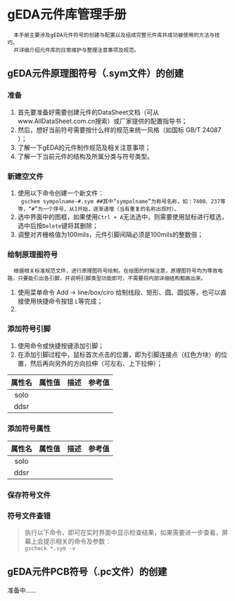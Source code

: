 # gEDA元件库管理手册
`  本手册主要涉及gEDA元件符号的创建与配置以及组成完整元件库并成功被使用的方法与技巧。`
  <BR> 
`  并详细介绍元件库的日常维护与整理注意事项及规范。`

## gEDA元件原理图符号（.sym文件）的创建
### 准备
1. 首先要准备好需要创建元件的DataSheet文档（可从www.AllDataSheet.com.cn搜索）或厂家提供的配置指导书；
1. 然后，想好当前符号需要按什么样的规范来统一风格（如国标 GB/T 24087 ）；
1. 了解一下gEDA的元件制作规范及相关注意事项；
1. 了解一下当前元件的结构及所属分类与符号类型。

### 新建空文件
1. 使用以下命令创建一个新文件：<BR>
``` gschem sympolname-#.sym ##其中“sympolname”为称号名称，如：7400、237等等，“#”为一个序号，从1开始，逐渐递增（当有重复的名称出现时）。```
1. 选中界面中的图框，如果使用`Ctrl + A`无法选中，则需要使用鼠标进行框选，选中后按`Delete`键将其删除；
1. 调整对齐栅格值为100mils，元件引脚间隔必须是100mils的整数倍；

### 绘制原理图符号
`  根据相关标准规范文件，进行原理图符号绘制。在绘图的时候注意，原理图符号均为等效电路，只要能引出各引脚，并说明引脚类型功能即可，不需要将内部详细结构都画出来。`
1. 使用菜单命令 Add -> line/box/ciro 给制线段、矩形、圆、圆弧等，也可以直接使用快捷命令按钮 `L`等完成；
1. 

### 添加符号引脚
1. 使用命令或快捷按键添加引脚；
1. 在添加引脚过程中，鼠标首次点击的位置，即为引脚连接点（红色方块）的位置，然后再向另外的方向拉伸（可左右、上下拉伸）；

属性名 | 属性值 | 描述 | 参考值
:------: | :----------: | :---------------- | :----------
solo |
ddsr |


### 添加符号属性
属性名 | 属性值 | 描述 | 参考值
:------: | :----------: | :---------------- | :----------
solo |
ddsr |

### 保存符号文件


### 符号文件查错
>执行以下命令，即可在实时界面中显示检查结果，如果需要进一步查看，屏幕上会提示相关的命令及参数：<BR>
```gscheck *.sym -v```

## gEDA元件PCB符号（.pc文件）的创建
准备中……
